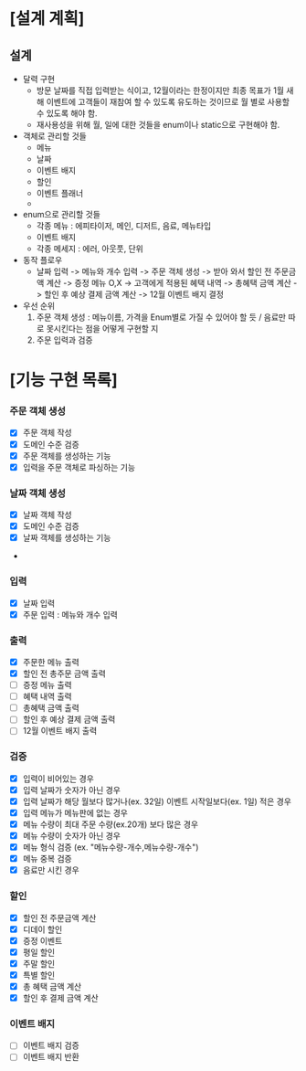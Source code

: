 # [설계 계획]

## 설계

- 달력 구현
  - 방문 날짜를 직접 입력받는 식이고, 12월이라는 한정이지만 최종 목표가 1월 새해 이벤트에 고객들이 재참여 할 수 있도록 유도하는 것이므로 월 별로 사용할 수 있도록 해야 함.
  - 재사용성을 위해 월, 일에 대한 것들을 enum이나 static으로 구현해야 함.
- 객체로 관리할 것들
  - 메뉴
  - 날짜
  - 이벤트 배지
  - 할인
  - 이벤트 플래너
  - 
- enum으로 관리할 것들
  - 각종 메뉴 : 에피타이저, 메인, 디저트, 음료, 메뉴타입
  - 이벤트 배지
  - 각종 메세지 : 에러, 아웃풋, 단위
- 동작 플로우
  - 날짜 입력 -> 메뉴와 개수 입력 -> 주문 객체 생성 -> 받아 와서 할인 전 주문금액 계산 -> 증정 메뉴 O,X -> 고객에게 적용된 혜택 내역 -> 총혜택 금액 계산 -> 할인 후 예상 결제 금액 계산 -> 12월 이벤트 배지 결정
- 우선 순위 
  1. 주문 객체 생성 : 메뉴이름, 가격을 Enum별로 가질 수 있어야 할 듯 / 음료만 따로 못시킨다는 점을 어떻게 구현할 지
  2. 주문 입력과 검증

# [기능 구현 목록]
### 주문 객체 생성
- [x] 주문 객체 작성
- [x] 도메인 수준 검증
- [x] 주문 객체를 생성하는 기능
- [x] 입력을 주문 객체로 파싱하는 기능

### 날짜 객체 생성
- [x] 날짜 객체 작성
- [x] 도메인 수준 검증
- [x] 날짜 객체를 생성하는 기능
- 
### 입력
- [x] 날짜 입력
- [x] 주문 입력 : 메뉴와 개수 입력

### 출력
- [x] 주문한 메뉴 출력
- [x] 할인 전 총주문 금액 출력
- [ ] 증정 메뉴 출력
- [ ] 혜택 내역 출력
- [ ] 총혜택 금액 출력
- [ ] 할인 후 예상 결제 금액 출력
- [ ] 12월 이벤트 배지 출력

### 검증
- [x] 입력이 비어있는 경우
- [x] 입력 날짜가 숫자가 아닌 경우
- [x] 입력 날짜가 해당 월보다 많거나(ex. 32일) 이벤트 시작일보다(ex. 1일) 적은 경우
- [x] 입력 메뉴가 메뉴판에 없는 경우
- [x] 메뉴 수량이 최대 주문 수량(ex.20개) 보다 많은 경우
- [x] 메뉴 수량이 숫자가 아닌 경우
- [x] 메뉴 형식 검증 (ex. "메뉴수량-개수,메뉴수량-개수")
- [x] 메뉴 중복 검증
- [x] 음료만 시킨 경우

### 할인
- [x] 할인 전 주문금액 계산
- [x] 디데이 할인
- [x] 증정 이벤트
- [x] 평일 할인
- [x] 주말 할인
- [x] 특별 할인
- [x] 총 혜택 금액 계산
- [x] 할인 후 결제 금액 계산

### 이벤트 배지
- [ ] 이벤트 배지 검증
- [ ] 이벤트 배지 반환